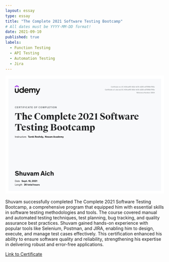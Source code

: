 ```yaml
---
layout: essay
type: essay
title: "The Complete 2021 Software Testing Bootcamp"
# All dates must be YYYY-MM-DD format!
date: 2021-09-10
published: true
labels:
  - Function Testing
  - API Testing
  - Automation Testing
  - Jira
---
```

<img src="../img/certificates/testing.jpg" class="rounded" style="display: block; margin: 0 auto; max-width: 100%; height: auto;">
<br/>
Shuvam successfully completed The Complete 2021 Software Testing Bootcamp, a comprehensive program that equipped him with essential skills in software testing methodologies and tools. The course covered manual and automated testing techniques, test planning, bug tracking, and quality assurance best practices. Shuvam gained hands-on experience with popular tools like Selenium, Postman, and JIRA, enabling him to design, execute, and manage test cases effectively. This certification enhanced his ability to ensure software quality and reliability, strengthening his expertise in delivering robust and error-free applications.

[Link to Certificate](https://www.udemy.com/certificate/UC-404ca4f5-fb5d-4e7b-b205-e079f8b1745e/)
